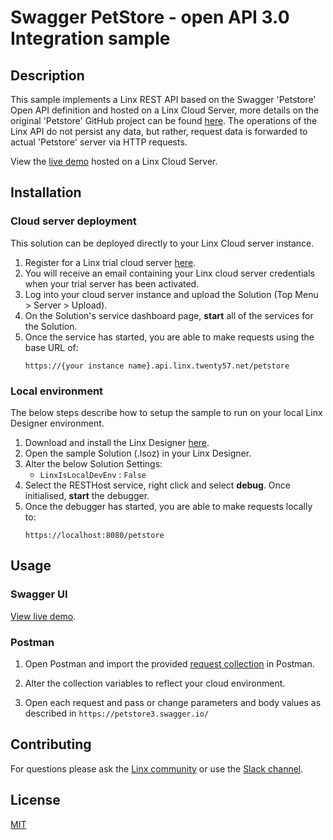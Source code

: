#  Swagger PetStore - open API 3.0 Integration sample

## Description
This sample implements a Linx REST API based on the Swagger 'Petstore' Open API definition and hosted on a Linx Cloud Server, more details on the original 'Petstore' GitHub project can be found [here](https://github.com/swagger-api/swagger-petstore). The operations of the Linx API do not persist any data, but rather, request data is forwarded to actual 'Petstore' server via HTTP requests.  

View the [live demo](https://demo.api.linx.twenty57.net/petstore/swagger) hosted on a Linx Cloud Server.


## Installation

### Cloud server deployment
This solution can be deployed directly to your Linx Cloud server instance.

1. Register for a Linx trial cloud server [here](https://linx.software/server-buy2/).
2. You will receive an email containing your Linx cloud server credentials when your trial server has been activated.
1. Log into your cloud server instance and upload the Solution (Top Menu > Server > Upload).
3. On the Solution's service dashboard page, __start__ all of the services for the Solution.   
4. Once the service has started, you are able to make requests using the base URL of:
   ```
   https://{your instance name}.api.linx.twenty57.net/petstore
   ```


### Local environment
The below steps describe how to setup the sample to run on your local Linx Designer environment.

1. Download and install the Linx Designer [here](https://linx.software/server-buy2/).
1. Open the sample Solution (.lsoz) in your Linx Designer.
2. Alter the below Solution Settings:
    - `LinxIsLocalDevEnv` : `False`
3. Select the RESTHost service, right click and select __debug__. Once initialised, **start** the debugger.
4. Once the debugger has started, you are able to make requests locally to:
   ```
   https://localhost:8080/petstore
   ```

## Usage

### Swagger UI
[View live demo](https://demo.api.linx.twenty57.net/petstore/swagger).


### Postman
1. Open Postman and import the provided [request collection](https://github.com/linx-software/petstore-api/blob/main/tests/postman-collection/Swagger%20Petstore%20with%20Linx.postman_collection.json) in Postman.
2. Alter the collection variables to reflect your cloud environment.
 
3. Open each request and pass or change parameters and body values as described in `https://petstore3.swagger.io/`



## Contributing

For questions please ask the [Linx community](https://linx/software/community) or use the [Slack channel](https://linxsoftware.slack.com/archives/C01FLBC1XNX). 

## License

[MIT](https://github.com/linx-software/template-repo/blob/main/LICENSE.txt)
